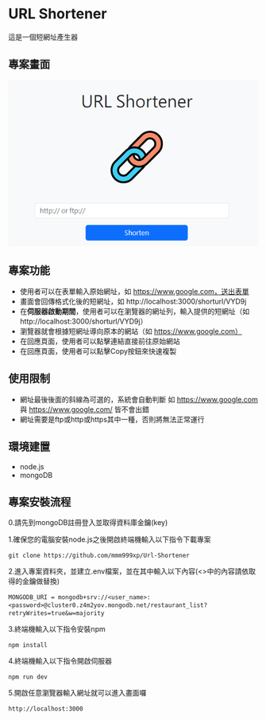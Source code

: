 
# URL Shortener

這是一個短網址產生器

## 專案畫面
![MyImage](https://github.com/mmm999xp/Url-Shortener/blob/master/url-shortener-image.png)

## 專案功能
* 使用者可以在表單輸入原始網址，如 https://www.google.com，送出表單
* 畫面會回傳格式化後的短網址，如 http://localhost:3000/shorturl/VYD9j
* 在**伺服器啟動期間**，使用者可以在瀏覽器的網址列，輸入提供的短網址（如 http://localhost:3000/shorturl/VYD9j）
* 瀏覽器就會根據短網址導向原本的網站（如 https://www.google.com）
* 在回應頁面，使用者可以點擊連結直接前往原始網站
* 在回應頁面，使用者可以點擊Copy按鈕來快速複製

## 使用限制
* 網址最後後面的斜線為可選的，系統會自動判斷 如 https://www.google.com 與 https://www.google.com/ 皆不會出錯
* 網址需要是ftp或http或https其中一種，否則將無法正常運行

## 環境建置
* node.js
* mongoDB
  

## 專案安裝流程
0.請先到mongoDB註冊登入並取得資料庫金鑰(key)

1.確保您的電腦安裝node.js之後開啟終端機輸入以下指令下載專案
```
git clone https://github.com/mmm999xp/Url-Shortener
```
2.進入專案資料夾，並建立.env檔案，並在其中輸入以下內容(<>中的內容請依取得的金鑰做替換)
```
MONGODB_URI = mongodb+srv://<user_name>:<password>@cluster0.z4m2yov.mongodb.net/restaurant_list?retryWrites=true&w=majority
```
3.終端機輸入以下指令安裝npm
```
npm install
```
4.終端機輸入以下指令開啟伺服器
```
npm run dev
```
5.開啟任意瀏覽器輸入網址就可以進入畫面囉
```
http://localhost:3000
```

